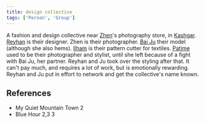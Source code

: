 ```yaml
---
title: design collective
tags: ['Person', 'Group']
---
```

A fashion and design collective near [Zhen](_wiki/zhen.md)'s photography store, in [Kashgar](_wiki/kashgar.md). [Reyhan](_wiki/reyhan.md) is their designer. Zhen is their photographer. [Bai Ju](_wiki/bai-ju.md) their model (although she also hems). [Ilham](_wiki/ilham.md) is their pattern cutter for textiles. [Patime](_wiki/patime.md) used to be their photographer and stylist, until she left because of a fight with Bai Ju, her partner. Reyhan and Ju took over the styling after that. It can't pay much, and requires a lot of work, but is emotionally rewarding. Reyhan and Ju put in effort to network and get the collective's name known.

## References
- My Quiet Mountain Town 2
- Blue Hour 2,3
3
